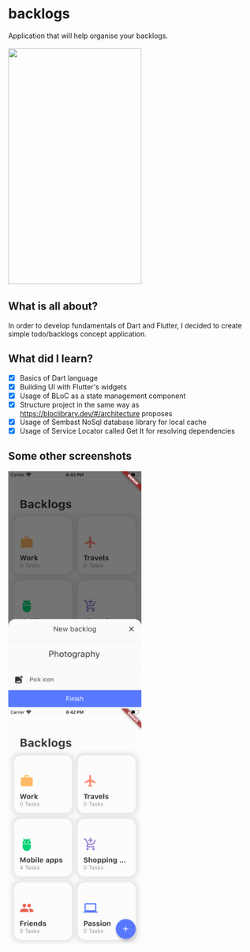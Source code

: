 # backlogs
Application that will help organise your backlogs.
<br><br>
<img src="https://github.com/kamilraczka/backlogs/blob/master/media/backlogs.gif" width="270" height="477" />
## What is all about?
In order to develop fundamentals of Dart and Flutter, I decided to create simple todo/backlogs concept application. 
## What did I learn?
- [x] Basics of Dart language
- [x] Building UI with Flutter's widgets
- [x] Usage of BLoC as a state management component
- [x] Structure project in the same way as https://bloclibrary.dev/#/architecture proposes
- [x] Usage of Sembast NoSql database library for local cache
- [x] Usage of Service Locator called Get It for resolving dependencies 
## Some other screenshots
<img src="https://github.com/kamilraczka/backlogs/blob/master/media/pic_1.PNG" width="270" height="477" /> <img src="https://github.com/kamilraczka/backlogs/blob/master/media/pic_2.PNG" width="270" height="477" />
